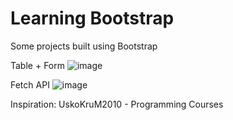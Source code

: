 # Learning Bootstrap

Some projects built using Bootstrap

Table + Form
![image](https://user-images.githubusercontent.com/78442505/172207142-eaf58456-4573-4c49-99da-74eaf4ac48ea.png)


Fetch API
![image](https://user-images.githubusercontent.com/78442505/172214414-30693f1c-c00b-41ca-a301-0f2061c29f47.png)

Inspiration: UskoKruM2010 - Programming Courses
